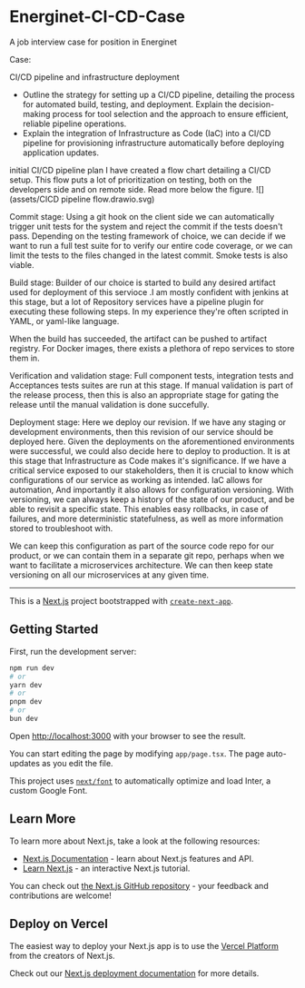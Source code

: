 # Energinet-CI-CD-Case
A job interview case for position in Energinet



Case:

CI/CD pipeline and infrastructure deployment 
- Outline the strategy for setting up a CI/CD pipeline, detailing the process for automated build, testing, and deployment. Explain the decision-making process for tool selection and the approach to ensure efficient, reliable pipeline operations.
- Explain the integration of Infrastructure as Code (IaC) into a CI/CD pipeline for provisioning infrastructure automatically before deploying application updates.

initial CI/CD pipeline plan
I have created a flow chart detailing a CI/CD setup. This flow puts a lot of prioritization on testing, both on the developers side and on remote side. Read more below the figure.
![](assets/CICD pipeline flow.drawio.svg)




Commit stage:
Using a git hook on the client side we can automatically trigger unit tests for the system and reject the commit if the tests doesn't pass.
Depending on the testing framework of choice, we can decide if we want to run a full test suite for to verify our entire code coverage, or we can limit the tests to the files changed in the latest commit. Smoke tests is also viable.

Build stage:
Builder of our choice is started to build any desired artifact used for deployment of this servioce .I am mostly confident with jenkins at this stage, but a lot of Repository services have a pipeline plugin for executing these following steps. In my experience they're often scripted in YAML, or yaml-like language.

When the build has succeeded, the artifact can be pushed to artifact registry. For Docker images, there exists a plethora of repo services to store them in.

Verification and validation stage:
Full component tests, integration tests and Acceptances tests suites are run at this stage.
If manual validation is part of the release process, then this is also an appropriate stage for gating the release until the manual validation is done succefully.

Deployment stage:
Here we deploy our revision. If we have any staging or development environments, then this revision of our service should be deployed here.
Given the deployments on the aforementioned environments were successful, we could also decide here to deploy to production.
It is at this stage that Infrastructure as Code makes it's significance. If we have a critical service exposed to our stakeholders, then it is crucial to know which configurations of our service as working as intended. IaC allows for automation, And importantly it also allows for configuration versioning. 
With versioning, we can always keep a history of the state of our product, and be able to revisit a specific state. This enables easy rollbacks, in case of failures, and more deterministic statefulness, as well as more information stored to troubleshoot with.

We can keep this configuration as part of the source code repo for our product, or we can contain them in a separate git repo, perhaps when we want to facilitate a microservices architecture. We can then keep state versioning on all our microservices at any given time.


__________________________________
This is a [Next.js](https://nextjs.org/) project bootstrapped with [`create-next-app`](https://github.com/vercel/next.js/tree/canary/packages/create-next-app).

## Getting Started

First, run the development server:

```bash
npm run dev
# or
yarn dev
# or
pnpm dev
# or
bun dev
```

Open [http://localhost:3000](http://localhost:3000) with your browser to see the result.

You can start editing the page by modifying `app/page.tsx`. The page auto-updates as you edit the file.

This project uses [`next/font`](https://nextjs.org/docs/basic-features/font-optimization) to automatically optimize and load Inter, a custom Google Font.

## Learn More

To learn more about Next.js, take a look at the following resources:

- [Next.js Documentation](https://nextjs.org/docs) - learn about Next.js features and API.
- [Learn Next.js](https://nextjs.org/learn) - an interactive Next.js tutorial.

You can check out [the Next.js GitHub repository](https://github.com/vercel/next.js/) - your feedback and contributions are welcome!

## Deploy on Vercel

The easiest way to deploy your Next.js app is to use the [Vercel Platform](https://vercel.com/new?utm_medium=default-template&filter=next.js&utm_source=create-next-app&utm_campaign=create-next-app-readme) from the creators of Next.js.

Check out our [Next.js deployment documentation](https://nextjs.org/docs/deployment) for more details.
